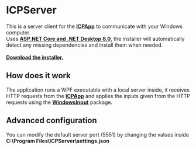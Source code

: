 # ICPServer

This is a server client for the **[ICPApp](https://github.com/shanjii/ICPApp)** to communicate with your Windows computer.
<br/>
Uses **[ASP.NET Core and .NET Desktop 8.0](https://dotnet.microsoft.com/en-us/download/dotnet/8.0)**, the installer will automatically detect any missing dependencies and install them when needed.
<br/>
<br/>
**[Download the installer.](https://github.com/shanjii/ICPServer/releases/tag/v1.0.0)**

## How does it work

The application runs a WPF executable with a local server inside, it receives HTTP requests from the **[ICPApp](https://github.com/shanjii/ICPApp)** and applies the inputs given from the HTTP requests using the **[WindowsInput](https://www.nuget.org/packages/WindowsInput)** package.

## Advanced configuration

You can modify the default server port (5551) by changing the values inside **C:\Program Files\ICPServer\settings.json**

